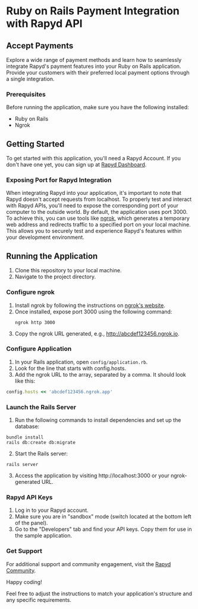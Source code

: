 # Ruby on Rails Payment Integration with Rapyd API

## Accept Payments

Explore a wide range of payment methods and learn how to seamlessly integrate Rapyd's payment features into your Ruby on Rails application. Provide your customers with their preferred local payment options through a single integration.

### Prerequisites

Before running the application, make sure you have the following installed:

- Ruby on Rails
- Ngrok

## Getting Started

To get started with this application, you'll need a Rapyd Account. If you don't have one yet, you can sign up at [Rapyd Dashboard](https://dashboard.rapyd.net/sign-up).

### Exposing Port for Rapyd Integration

When integrating Rapyd into your application, it's important to note that Rapyd doesn't accept requests from localhost. To properly test and interact with Rapyd APIs, you'll need to expose the corresponding port of your computer to the outside world. By default, the application uses port 3000. To achieve this, you can use tools like [ngrok](https://ngrok.com), which generates a temporary web address and redirects traffic to a specified port on your local machine. This allows you to securely test and experience Rapyd's features within your development environment.

## Running the Application

1. Clone this repository to your local machine.
2. Navigate to the project directory.

### Configure ngrok

1. Install ngrok by following the instructions on [ngrok's website](https://ngrok.com).
2. Once installed, expose port 3000 using the following command:
   ```shell
   ngrok http 3000
   ```
3. Copy the ngrok URL generated, e.g., http://abcdef123456.ngrok.io.

### Configure Application

1. In your Rails application, open `config/application.rb`.
2. Look for the line that starts with config.hosts.
3. Add the ngrok URL to the array, separated by a comma. It should look like this:

```ruby
config.hosts << 'abcdef123456.ngrok.app'
```
### Launch the Rails Server

1. Run the following commands to install dependencies and set up the database:

```shell
bundle install
rails db:create db:migrate
```

2. Start the Rails server:

```shell
rails server
```

3. Access the application by visiting http://localhost:3000 or your ngrok-generated URL.

### Rapyd API Keys

1. Log in to your Rapyd account.
2. Make sure you are in "sandbox" mode (switch located at the bottom left of the panel).
3. Go to the "Developers" tab and find your API keys. Copy them for use in the sample application.

### Get Support

For additional support and community engagement, visit the [Rapyd Community](https://community.rapyd.net/).

Happy coding!

Feel free to adjust the instructions to match your application's structure and any specific requirements.
